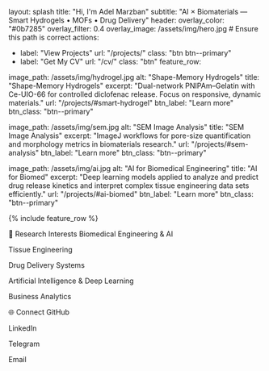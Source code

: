 layout: splash
title: "Hi, I'm Adel Marzban"
subtitle: "AI × Biomaterials — Smart Hydrogels • MOFs • Drug Delivery"
header:
overlay_color: "#0b7285"
overlay_filter: 0.4
overlay_image: /assets/img/hero.jpg   # Ensure this path is correct
actions:
- label: "View Projects"
url: "/projects/"
class: "btn btn--primary"
- label: "Get My CV"
url: "/cv/"
class: "btn"
feature_row:

image_path: /assets/img/hydrogel.jpg
alt: "Shape-Memory Hydrogels"
title: "Shape-Memory Hydrogels"
excerpt: "Dual-network PNIPAm–Gelatin with Ce-UIO-66 for controlled diclofenac release. Focus on responsive, dynamic materials."
url: "/projects/#smart-hydrogel"
btn_label: "Learn more"
btn_class: "btn--primary"

image_path: /assets/img/sem.jpg
alt: "SEM Image Analysis"
title: "SEM Image Analysis"
excerpt: "ImageJ workflows for pore-size quantification and morphology metrics in biomaterials research."
url: "/projects/#sem-analysis"
btn_label: "Learn more"
btn_class: "btn--primary"

image_path: /assets/img/ai.jpg
alt: "AI for Biomedical Engineering"
title: "AI for Biomed"
excerpt: "Deep learning models applied to analyze and predict drug release kinetics and interpret complex tissue engineering data sets efficiently."
url: "/projects/#ai-biomed"
btn_label: "Learn more"
btn_class: "btn--primary"

{% include feature_row %}

🔬 Research Interests
Biomedical Engineering & AI

Tissue Engineering

Drug Delivery Systems

Artificial Intelligence & Deep Learning

Business Analytics

🌐 Connect
GitHub

LinkedIn

Telegram

Email
